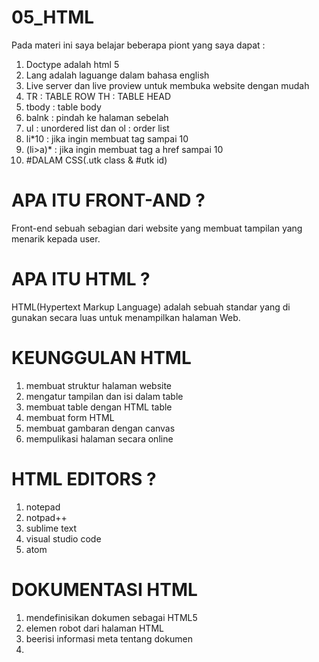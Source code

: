 # 05_HTML

Pada materi ini saya belajar beberapa piont yang saya dapat :

1. Doctype adalah html 5
2. Lang adalah laguange dalam bahasa english
3. Live server dan live proview untuk membuka website dengan mudah
4. TR : TABLE ROW TH : TABLE HEAD
5. tbody : table body
6. balnk : pindah ke halaman sebelah
7. ul : unordered list dan ol : order list
8. li*10 : jika ingin membuat tag sampai 10
9. (li>a)* : jika ingin membuat tag a href sampai 10
10. #DALAM CSS(.utk class & #utk id)

# APA ITU FRONT-AND ?
Front-end sebuah sebagian dari website yang membuat tampilan yang menarik kepada user.

# APA ITU HTML ?
HTML(Hypertext Markup Language) adalah sebuah standar yang di gunakan secara luas untuk menampilkan halaman Web.

# KEUNGGULAN HTML

1. membuat struktur halaman website
2. mengatur tampilan dan isi dalam table
3. membuat table dengan HTML table
4. membuat form HTML
5. membuat gambaran dengan canvas
6. mempulikasi halaman secara online

# HTML EDITORS ?

1. notepad
2. notpad++
3. sublime text
4. visual studio code
5. atom

# DOKUMENTASI HTML

1. mendefinisikan dokumen sebagai HTML5
2. elemen robot dari halaman HTML
3. beerisi informasi meta tentang dokumen
4. <title> menentukan judul untuk dokumen
5. berisi konten halaman terlihat

# STYLING PADA PARAGRAF HTML

1. membuat text lebih tebal
2. penekanan pada text menajdi italic
3. membuat text dengan garis tercoret

# LIST HTML

1. ordered list adalah list yang berurutan (
    )
        i. unodered List adalah list yang tak terurut(
        )

# SETIAP LIST ITEM PADA ORDERED LIST DAN UNODERED LIST DIDEKLARASIKAN MENGGUNAKAN TAG

# CSS
cascading style sheest. Dapat menghias halamn web(color,size,font,background,width,height,dll). Dapat mengatur posisi pada halaman web(float,align,display,posisition,dll).

# TAG TABLE HTML
1. Membuat table pada html menggunakan tag
2. setiap baris table di deklarasikan menggunakan
3. setiap kolom table di deklarasikan menggunakan
4. untuk kolom pada table header menggunakan 

# MENAMBAHKAN FILE CSS

1. External CSS : Syntax ini disisipkan ke dalam tag pada HTML. Ekstensi file CSS adalah .css
2. internal CSS ; Syntax ini dapat digunakan di dalam suatu file HTML. Didefinisikan di dalam elemen <style>, didalam bagian atau di dalam bagian.
3. Inline CSS : - Syntax ini dapat di gunakan untuk elemen tunggal pada HTML
                - Diprioritaskan untuk menerapkan style yang unik

# CSS SELECTOR

Pola yang digunakan untuk memilih elemen, yang ingin di styling.

# PENANDA HTML KE DALAM CSS MENGGUNAKAN SELECTOR ID DAN CLASS.

1. ID=>(#)
   - setia
   - p elemen hanya dapat memiliki satu tag id
   - dalam suatu halaman tidak boleh ada dua penamaan id yang berbeda
2. Class=>(.)
   - tag class dengan nama yang sama dapat dipakai berulang-ulang pada satu halaman
   - satu elemen boleh memiliki lebih dari satu class yang berbeda

# CSS GRUPING
Beberapa selector dapat dikelompokan dalam satu deklarasi syle

# CSS FONT
- Font : Menentukan semua properti font dalam satu deklarasi
- Font-Family : menentukan kelompok font teks
- Font-size : menentukan ukuran font teks
- Font-weight : menentukan ketebalan untuk font teks
- Font-style : menetukan font teks menjadi miring

# CSS MARGIN & PADDING 
membuat ruang di sekitar element.

# CSS BACKGROUND
- Background-color : Menentukan warna backgrpund pada suatu element
- Background-image : Menentukan gambar background pada suatu elemen
- Background-repeat : Menentukan gambar background untuk di ulang
- Background-size : Menentukan ukuran gambar untuk background
- Background-position : Mengatur posisi awal gambar background

# CSS LINK EVENT
- :hover : Kondisi style ketika mouse berada di atas elemen
- :active : Style ketika link "a" ditekan
- :visited : Style dimana elemen link "a" telah dikunjungi/di klik.

# CSS TANSIS
Transisi CSS dapat mengubah value properti menjadi lebih halus dalam durasi yang di tentukan.

# CSS DISPALY
- Block : Elemen block selalu dimulai pada baris (dimulai dari kiri ke kanan)
- Inline-block : Elemen inline-block membutuhkan lebar sesuai yang diperlukan
- None : Menyembunyikan elemen untuk tidak ditampilkan

# CSS TABLE
- Border : Menambahkan border pada table, th dan td
- Membuat border menjadi single border
- Membuat background stripe